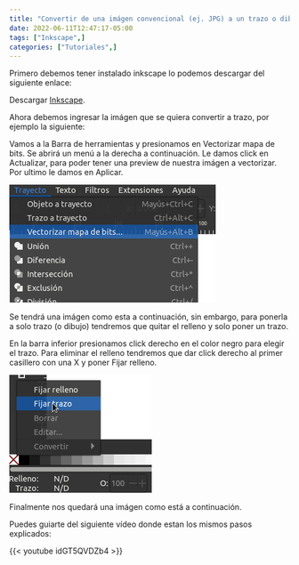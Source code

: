 ```yaml
---
title: "Convertir de una imágen convencional (ej. JPG) a un trazo o dibujo (ej. SVG, PNG?) con Inkscape"
date: 2022-06-11T12:47:17-05:00
tags: ["Inkscape",]
categories: ["Tutoriales",]
---
```


Primero debemos tener instalado inkscape lo podemos descargar del siguiente enlace:

Descargar [Inkscape](https://inkscape.org/release/inkscape-1.2/).

Ahora debemos ingresar la imágen que se quiera convertir a trazo, por ejemplo la siguiente:

Vamos a la Barra de herramientas y presionamos en Vectorizar mapa de bits. Se abrirá un menú a la derecha a continuación. Le damos click en Actualizar, para poder tener una preview de nuestra imágen a vectorizar. Por ultimo le damos en Aplicar.

![inkscape](/pix/inkscape-1.png)

Se tendrá una imágen como esta a continuación, sin embargo, para ponerla a solo trazo (o dibujo) tendremos que quitar el relleno y solo poner un trazo.

En la barra inferior presionamos click derecho en el color negro para elegir el trazo. Para eliminar el relleno tendremos que dar click derecho al primer casillero con una X y poner Fijar relleno.

![inkscape](/pix/inkscape-2.png)

Finalmente nos quedará una imágen como está a continuación.

Puedes guiarte del siguiente vídeo donde estan los mismos pasos explicados:

{{< youtube idGT5QVDZb4 >}}
